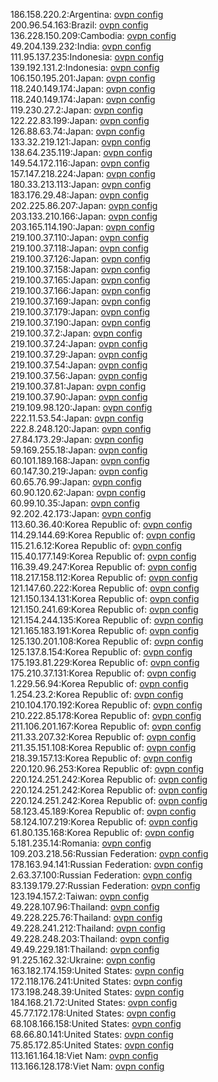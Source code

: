 186.158.220.2:Argentina: [ovpn config](vpn/186_158_220_2.ovpn)  
200.96.54.163:Brazil: [ovpn config](vpn/200_96_54_163.ovpn)  
136.228.150.209:Cambodia: [ovpn config](vpn/136_228_150_209.ovpn)  
49.204.139.232:India: [ovpn config](vpn/49_204_139_232.ovpn)  
111.95.137.235:Indonesia: [ovpn config](vpn/111_95_137_235.ovpn)  
139.192.131.2:Indonesia: [ovpn config](vpn/139_192_131_2.ovpn)  
106.150.195.201:Japan: [ovpn config](vpn/106_150_195_201.ovpn)  
118.240.149.174:Japan: [ovpn config](vpn/118_240_149_174.ovpn)  
118.240.149.174:Japan: [ovpn config](vpn/118_240_149_174.ovpn)  
119.230.27.2:Japan: [ovpn config](vpn/119_230_27_2.ovpn)  
122.22.83.199:Japan: [ovpn config](vpn/122_22_83_199.ovpn)  
126.88.63.74:Japan: [ovpn config](vpn/126_88_63_74.ovpn)  
133.32.219.121:Japan: [ovpn config](vpn/133_32_219_121.ovpn)  
138.64.235.119:Japan: [ovpn config](vpn/138_64_235_119.ovpn)  
149.54.172.116:Japan: [ovpn config](vpn/149_54_172_116.ovpn)  
157.147.218.224:Japan: [ovpn config](vpn/157_147_218_224.ovpn)  
180.33.213.113:Japan: [ovpn config](vpn/180_33_213_113.ovpn)  
183.176.29.48:Japan: [ovpn config](vpn/183_176_29_48.ovpn)  
202.225.86.207:Japan: [ovpn config](vpn/202_225_86_207.ovpn)  
203.133.210.166:Japan: [ovpn config](vpn/203_133_210_166.ovpn)  
203.165.114.190:Japan: [ovpn config](vpn/203_165_114_190.ovpn)  
219.100.37.110:Japan: [ovpn config](vpn/219_100_37_110.ovpn)  
219.100.37.118:Japan: [ovpn config](vpn/219_100_37_118.ovpn)  
219.100.37.126:Japan: [ovpn config](vpn/219_100_37_126.ovpn)  
219.100.37.158:Japan: [ovpn config](vpn/219_100_37_158.ovpn)  
219.100.37.165:Japan: [ovpn config](vpn/219_100_37_165.ovpn)  
219.100.37.166:Japan: [ovpn config](vpn/219_100_37_166.ovpn)  
219.100.37.169:Japan: [ovpn config](vpn/219_100_37_169.ovpn)  
219.100.37.179:Japan: [ovpn config](vpn/219_100_37_179.ovpn)  
219.100.37.190:Japan: [ovpn config](vpn/219_100_37_190.ovpn)  
219.100.37.2:Japan: [ovpn config](vpn/219_100_37_2.ovpn)  
219.100.37.24:Japan: [ovpn config](vpn/219_100_37_24.ovpn)  
219.100.37.29:Japan: [ovpn config](vpn/219_100_37_29.ovpn)  
219.100.37.54:Japan: [ovpn config](vpn/219_100_37_54.ovpn)  
219.100.37.56:Japan: [ovpn config](vpn/219_100_37_56.ovpn)  
219.100.37.81:Japan: [ovpn config](vpn/219_100_37_81.ovpn)  
219.100.37.90:Japan: [ovpn config](vpn/219_100_37_90.ovpn)  
219.109.98.120:Japan: [ovpn config](vpn/219_109_98_120.ovpn)  
222.11.53.54:Japan: [ovpn config](vpn/222_11_53_54.ovpn)  
222.8.248.120:Japan: [ovpn config](vpn/222_8_248_120.ovpn)  
27.84.173.29:Japan: [ovpn config](vpn/27_84_173_29.ovpn)  
59.169.255.18:Japan: [ovpn config](vpn/59_169_255_18.ovpn)  
60.101.189.168:Japan: [ovpn config](vpn/60_101_189_168.ovpn)  
60.147.30.219:Japan: [ovpn config](vpn/60_147_30_219.ovpn)  
60.65.76.99:Japan: [ovpn config](vpn/60_65_76_99.ovpn)  
60.90.120.62:Japan: [ovpn config](vpn/60_90_120_62.ovpn)  
60.99.10.35:Japan: [ovpn config](vpn/60_99_10_35.ovpn)  
92.202.42.173:Japan: [ovpn config](vpn/92_202_42_173.ovpn)  
113.60.36.40:Korea Republic of: [ovpn config](vpn/113_60_36_40.ovpn)  
114.29.144.69:Korea Republic of: [ovpn config](vpn/114_29_144_69.ovpn)  
115.21.6.12:Korea Republic of: [ovpn config](vpn/115_21_6_12.ovpn)  
115.40.177.149:Korea Republic of: [ovpn config](vpn/115_40_177_149.ovpn)  
116.39.49.247:Korea Republic of: [ovpn config](vpn/116_39_49_247.ovpn)  
118.217.158.112:Korea Republic of: [ovpn config](vpn/118_217_158_112.ovpn)  
121.147.60.222:Korea Republic of: [ovpn config](vpn/121_147_60_222.ovpn)  
121.150.134.131:Korea Republic of: [ovpn config](vpn/121_150_134_131.ovpn)  
121.150.241.69:Korea Republic of: [ovpn config](vpn/121_150_241_69.ovpn)  
121.154.244.135:Korea Republic of: [ovpn config](vpn/121_154_244_135.ovpn)  
121.165.183.191:Korea Republic of: [ovpn config](vpn/121_165_183_191.ovpn)  
125.130.201.108:Korea Republic of: [ovpn config](vpn/125_130_201_108.ovpn)  
125.137.8.154:Korea Republic of: [ovpn config](vpn/125_137_8_154.ovpn)  
175.193.81.229:Korea Republic of: [ovpn config](vpn/175_193_81_229.ovpn)  
175.210.37.131:Korea Republic of: [ovpn config](vpn/175_210_37_131.ovpn)  
1.229.56.94:Korea Republic of: [ovpn config](vpn/1_229_56_94.ovpn)  
1.254.23.2:Korea Republic of: [ovpn config](vpn/1_254_23_2.ovpn)  
210.104.170.192:Korea Republic of: [ovpn config](vpn/210_104_170_192.ovpn)  
210.222.85.178:Korea Republic of: [ovpn config](vpn/210_222_85_178.ovpn)  
211.106.201.167:Korea Republic of: [ovpn config](vpn/211_106_201_167.ovpn)  
211.33.207.32:Korea Republic of: [ovpn config](vpn/211_33_207_32.ovpn)  
211.35.151.108:Korea Republic of: [ovpn config](vpn/211_35_151_108.ovpn)  
218.39.157.13:Korea Republic of: [ovpn config](vpn/218_39_157_13.ovpn)  
220.120.96.253:Korea Republic of: [ovpn config](vpn/220_120_96_253.ovpn)  
220.124.251.242:Korea Republic of: [ovpn config](vpn/220_124_251_242.ovpn)  
220.124.251.242:Korea Republic of: [ovpn config](vpn/220_124_251_242.ovpn)  
220.124.251.242:Korea Republic of: [ovpn config](vpn/220_124_251_242.ovpn)  
58.123.45.189:Korea Republic of: [ovpn config](vpn/58_123_45_189.ovpn)  
58.124.107.219:Korea Republic of: [ovpn config](vpn/58_124_107_219.ovpn)  
61.80.135.168:Korea Republic of: [ovpn config](vpn/61_80_135_168.ovpn)  
5.181.235.14:Romania: [ovpn config](vpn/5_181_235_14.ovpn)  
109.203.218.56:Russian Federation: [ovpn config](vpn/109_203_218_56.ovpn)  
178.163.94.141:Russian Federation: [ovpn config](vpn/178_163_94_141.ovpn)  
2.63.37.100:Russian Federation: [ovpn config](vpn/2_63_37_100.ovpn)  
83.139.179.27:Russian Federation: [ovpn config](vpn/83_139_179_27.ovpn)  
123.194.157.2:Taiwan: [ovpn config](vpn/123_194_157_2.ovpn)  
49.228.107.96:Thailand: [ovpn config](vpn/49_228_107_96.ovpn)  
49.228.225.76:Thailand: [ovpn config](vpn/49_228_225_76.ovpn)  
49.228.241.212:Thailand: [ovpn config](vpn/49_228_241_212.ovpn)  
49.228.248.203:Thailand: [ovpn config](vpn/49_228_248_203.ovpn)  
49.49.229.181:Thailand: [ovpn config](vpn/49_49_229_181.ovpn)  
91.225.162.32:Ukraine: [ovpn config](vpn/91_225_162_32.ovpn)  
163.182.174.159:United States: [ovpn config](vpn/163_182_174_159.ovpn)  
172.118.176.241:United States: [ovpn config](vpn/172_118_176_241.ovpn)  
173.198.248.39:United States: [ovpn config](vpn/173_198_248_39.ovpn)  
184.168.21.72:United States: [ovpn config](vpn/184_168_21_72.ovpn)  
45.77.172.178:United States: [ovpn config](vpn/45_77_172_178.ovpn)  
68.108.166.158:United States: [ovpn config](vpn/68_108_166_158.ovpn)  
68.66.80.141:United States: [ovpn config](vpn/68_66_80_141.ovpn)  
75.85.172.85:United States: [ovpn config](vpn/75_85_172_85.ovpn)  
113.161.164.18:Viet Nam: [ovpn config](vpn/113_161_164_18.ovpn)  
113.166.128.178:Viet Nam: [ovpn config](vpn/113_166_128_178.ovpn)  
